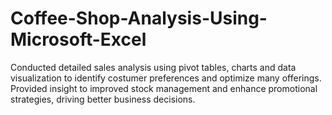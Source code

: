 # Coffee-Shop-Analysis-Using-Microsoft-Excel
Conducted detailed sales analysis using pivot tables, charts and data visualization to identify costumer preferences and optimize many offerings. Provided insight to improved stock management and enhance promotional strategies, driving better business decisions.
